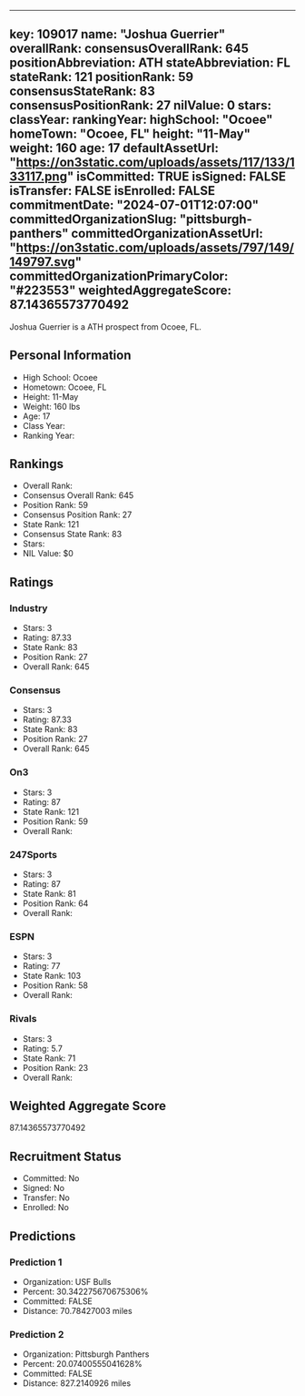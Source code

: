 ---
  key: 109017
  name: "Joshua Guerrier"
  overallRank: 
  consensusOverallRank: 645
  positionAbbreviation: ATH
  stateAbbreviation: FL
  stateRank: 121
  positionRank: 59
  consensusStateRank: 83
  consensusPositionRank: 27
  nilValue: 0
  stars: 
  classYear: 
  rankingYear: 
  highSchool: "Ocoee"
  homeTown: "Ocoee, FL"
  height: "11-May"
  weight: 160
  age: 17
  defaultAssetUrl: "https://on3static.com/uploads/assets/117/133/133117.png"
  isCommitted: TRUE
  isSigned: FALSE
  isTransfer: FALSE
  isEnrolled: FALSE
  commitmentDate: "2024-07-01T12:07:00"
  committedOrganizationSlug: "pittsburgh-panthers"
  committedOrganizationAssetUrl: "https://on3static.com/uploads/assets/797/149/149797.svg"
  committedOrganizationPrimaryColor: "#223553"
  weightedAggregateScore: 87.14365573770492
  ---
  
  Joshua Guerrier is a ATH prospect from Ocoee, FL.
  
  ## Personal Information
  - High School: Ocoee
  - Hometown: Ocoee, FL
  - Height: 11-May
  - Weight: 160 lbs
  - Age: 17
  - Class Year: 
  - Ranking Year: 
  
  ## Rankings
  - Overall Rank: 
  - Consensus Overall Rank: 645
  - Position Rank: 59
  - Consensus Position Rank: 27
  - State Rank: 121
  - Consensus State Rank: 83
  - Stars: 
  - NIL Value: $0
  
  ## Ratings
  
  ### Industry
  - Stars: 3
  - Rating: 87.33
  - State Rank: 83
  - Position Rank: 27
  - Overall Rank: 645
  
  ### Consensus
  - Stars: 3
  - Rating: 87.33
  - State Rank: 83
  - Position Rank: 27
  - Overall Rank: 645
  
  ### On3
  - Stars: 3
  - Rating: 87
  - State Rank: 121
  - Position Rank: 59
  - Overall Rank: 
  
  ### 247Sports
  - Stars: 3
  - Rating: 87
  - State Rank: 81
  - Position Rank: 64
  - Overall Rank: 
  
  ### ESPN
  - Stars: 3
  - Rating: 77
  - State Rank: 103
  - Position Rank: 58
  - Overall Rank: 
  
  ### Rivals
  - Stars: 3
  - Rating: 5.7
  - State Rank: 71
  - Position Rank: 23
  - Overall Rank: 
  
  ## Weighted Aggregate Score
  87.14365573770492
  
  ## Recruitment Status
  - Committed: No
  - Signed: No
  - Transfer: No
  - Enrolled: No
  
  
  
  ## Predictions
  
  ### Prediction 1
  - Organization: USF Bulls
  - Percent: 30.342275670675306%
  - Committed: FALSE
  - Distance: 70.78427003 miles
  
  ### Prediction 2
  - Organization: Pittsburgh Panthers
  - Percent: 20.07400555041628%
  - Committed: FALSE
  - Distance: 827.2140926 miles
  